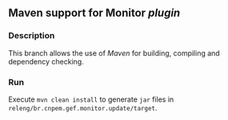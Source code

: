 ## Maven support for Monitor *plugin*

### Description

This branch allows the use of *Maven* for building, compiling and dependency checking.

### Run

Execute `mvn clean install` to generate `jar` files in `releng/br.cnpem.gef.monitor.update/target`.
